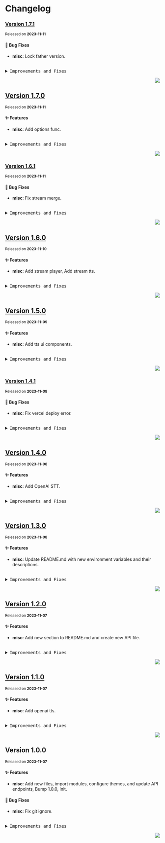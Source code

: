 <a name="readme-top"></a>

# Changelog

### [Version 1.7.1](https://github.com/lobehub/lobe-tts/compare/v1.7.0...v1.7.1)

<sup>Released on **2023-11-11**</sup>

#### 🐛 Bug Fixes

- **misc**: Lock father version.

<br/>

<details>
<summary><kbd>Improvements and Fixes</kbd></summary>

#### What's fixed

- **misc**: Lock father version ([9aa4e88](https://github.com/lobehub/lobe-tts/commit/9aa4e88))

</details>

<div align="right">

[![](https://img.shields.io/badge/-BACK_TO_TOP-151515?style=flat-square)](#readme-top)

</div>

## [Version 1.7.0](https://github.com/lobehub/lobe-tts/compare/v1.6.1...v1.7.0)

<sup>Released on **2023-11-11**</sup>

#### ✨ Features

- **misc**: Add options func.

<br/>

<details>
<summary><kbd>Improvements and Fixes</kbd></summary>

#### What's improved

- **misc**: Add options func ([9cd3d1b](https://github.com/lobehub/lobe-tts/commit/9cd3d1b))

</details>

<div align="right">

[![](https://img.shields.io/badge/-BACK_TO_TOP-151515?style=flat-square)](#readme-top)

</div>

### [Version 1.6.1](https://github.com/lobehub/lobe-tts/compare/v1.6.0...v1.6.1)

<sup>Released on **2023-11-11**</sup>

#### 🐛 Bug Fixes

- **misc**: Fix stream merge.

<br/>

<details>
<summary><kbd>Improvements and Fixes</kbd></summary>

#### What's fixed

- **misc**: Fix stream merge ([e4398be](https://github.com/lobehub/lobe-tts/commit/e4398be))

</details>

<div align="right">

[![](https://img.shields.io/badge/-BACK_TO_TOP-151515?style=flat-square)](#readme-top)

</div>

## [Version 1.6.0](https://github.com/lobehub/lobe-tts/compare/v1.5.0...v1.6.0)

<sup>Released on **2023-11-10**</sup>

#### ✨ Features

- **misc**: Add stream player, Add stream tts.

<br/>

<details>
<summary><kbd>Improvements and Fixes</kbd></summary>

#### What's improved

- **misc**: Add stream player ([72e90ac](https://github.com/lobehub/lobe-tts/commit/72e90ac))
- **misc**: Add stream tts ([51d4129](https://github.com/lobehub/lobe-tts/commit/51d4129))

</details>

<div align="right">

[![](https://img.shields.io/badge/-BACK_TO_TOP-151515?style=flat-square)](#readme-top)

</div>

## [Version 1.5.0](https://github.com/lobehub/lobe-tts/compare/v1.4.1...v1.5.0)

<sup>Released on **2023-11-09**</sup>

#### ✨ Features

- **misc**: Add tts ui components.

<br/>

<details>
<summary><kbd>Improvements and Fixes</kbd></summary>

#### What's improved

- **misc**: Add tts ui components ([1a37f4f](https://github.com/lobehub/lobe-tts/commit/1a37f4f))

</details>

<div align="right">

[![](https://img.shields.io/badge/-BACK_TO_TOP-151515?style=flat-square)](#readme-top)

</div>

### [Version 1.4.1](https://github.com/lobehub/lobe-tts/compare/v1.4.0...v1.4.1)

<sup>Released on **2023-11-08**</sup>

#### 🐛 Bug Fixes

- **misc**: Fix vercel deploy error.

<br/>

<details>
<summary><kbd>Improvements and Fixes</kbd></summary>

#### What's fixed

- **misc**: Fix vercel deploy error ([159916c](https://github.com/lobehub/lobe-tts/commit/159916c))

</details>

<div align="right">

[![](https://img.shields.io/badge/-BACK_TO_TOP-151515?style=flat-square)](#readme-top)

</div>

## [Version 1.4.0](https://github.com/lobehub/lobe-tts/compare/v1.3.0...v1.4.0)

<sup>Released on **2023-11-08**</sup>

#### ✨ Features

- **misc**: Add OpenAI STT.

<br/>

<details>
<summary><kbd>Improvements and Fixes</kbd></summary>

#### What's improved

- **misc**: Add OpenAI STT ([e6b1916](https://github.com/lobehub/lobe-tts/commit/e6b1916))

</details>

<div align="right">

[![](https://img.shields.io/badge/-BACK_TO_TOP-151515?style=flat-square)](#readme-top)

</div>

## [Version 1.3.0](https://github.com/lobehub/lobe-tts/compare/v1.2.0...v1.3.0)

<sup>Released on **2023-11-08**</sup>

#### ✨ Features

- **misc**: Update README.md with new environment variables and their descriptions.

<br/>

<details>
<summary><kbd>Improvements and Fixes</kbd></summary>

#### What's improved

- **misc**: Update README.md with new environment variables and their descriptions ([13d96ed](https://github.com/lobehub/lobe-tts/commit/13d96ed))

</details>

<div align="right">

[![](https://img.shields.io/badge/-BACK_TO_TOP-151515?style=flat-square)](#readme-top)

</div>

## [Version 1.2.0](https://github.com/lobehub/lobe-tts/compare/v1.1.0...v1.2.0)

<sup>Released on **2023-11-07**</sup>

#### ✨ Features

- **misc**: Add new section to README.md and create new API file.

<br/>

<details>
<summary><kbd>Improvements and Fixes</kbd></summary>

#### What's improved

- **misc**: Add new section to README.md and create new API file ([630b586](https://github.com/lobehub/lobe-tts/commit/630b586))

</details>

<div align="right">

[![](https://img.shields.io/badge/-BACK_TO_TOP-151515?style=flat-square)](#readme-top)

</div>

## [Version 1.1.0](https://github.com/lobehub/lobe-tts/compare/v1.0.0...v1.1.0)

<sup>Released on **2023-11-07**</sup>

#### ✨ Features

- **misc**: Add openai tts.

<br/>

<details>
<summary><kbd>Improvements and Fixes</kbd></summary>

#### What's improved

- **misc**: Add openai tts ([3dfcf6b](https://github.com/lobehub/lobe-tts/commit/3dfcf6b))

</details>

<div align="right">

[![](https://img.shields.io/badge/-BACK_TO_TOP-151515?style=flat-square)](#readme-top)

</div>

## Version 1.0.0

<sup>Released on **2023-11-07**</sup>

#### ✨ Features

- **misc**: Add new files, import modules, configure themes, and update API endpoints, Bump 1.0.0, Init.

#### 🐛 Bug Fixes

- **misc**: Fix git ignore.

<br/>

<details>
<summary><kbd>Improvements and Fixes</kbd></summary>

#### What's improved

- **misc**: Add new files, import modules, configure themes, and update API endpoints ([9930472](https://github.com/lobehub/lobe-tts/commit/9930472))
- **misc**: Bump 1.0.0 ([9ce0f91](https://github.com/lobehub/lobe-tts/commit/9ce0f91))
- **misc**: Init ([9961d3a](https://github.com/lobehub/lobe-tts/commit/9961d3a))

#### What's fixed

- **misc**: Fix git ignore ([680649c](https://github.com/lobehub/lobe-tts/commit/680649c))

</details>

<div align="right">

[![](https://img.shields.io/badge/-BACK_TO_TOP-151515?style=flat-square)](#readme-top)

</div>
